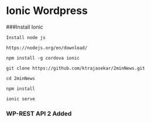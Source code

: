 # Ionic Wordpress

###Install Ionic 

``` 
Install node js 

https://nodejs.org/en/download/

npm install -g cordova ionic 

git clone https://github.com/ktrajasekar/2minNews.git

cd 2minNews

npm install 

ionic serve

```


### WP-REST API 2 Added

